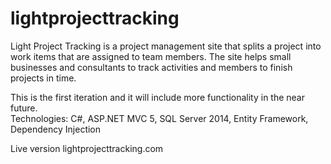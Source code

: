 # lightprojecttracking


Light Project Tracking is a project management site that splits a project into work items that are assigned to team members.
The site helps small businesses and consultants to track activities and members to finish projects in time. 

This is the first iteration and it will include more functionality in the near future.  
Technologies:  C#, ASP.NET MVC 5, SQL Server 2014, Entity Framework, Dependency Injection

Live version
lightprojecttracking.com
